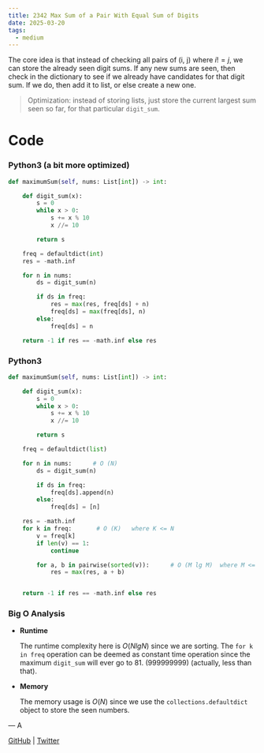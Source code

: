 ```yaml
---
title: 2342 Max Sum of a Pair With Equal Sum of Digits
date: 2025-03-20
tags:
  - medium
---
```


The core idea is that instead of checking all pairs of (i, j) where $i != j$, we can store the already seen digit sums. If any new sums are seen, then check in the dictionary to see if we already have candidates for that digit sum. If we do, then add it to list, or else create a new one.

> Optimization: instead of storing lists, just store the current largest sum seen so far, for that particular `digit_sum`.

# Code

### Python3 (a bit more optimized)

```python
def maximumSum(self, nums: List[int]) -> int:

    def digit_sum(x):
        s = 0
        while x > 0:
            s += x % 10
            x //= 10

        return s

    freq = defaultdict(int)
    res = -math.inf

    for n in nums:
        ds = digit_sum(n)

        if ds in freq:
            res = max(res, freq[ds] + n)
            freq[ds] = max(freq[ds], n)
        else:
            freq[ds] = n

    return -1 if res == -math.inf else res
```

### Python3

```python
def maximumSum(self, nums: List[int]) -> int:

    def digit_sum(x):
        s = 0
        while x > 0:
            s += x % 10
            x //= 10

        return s

    freq = defaultdict(list)

    for n in nums:      # O (N)
        ds = digit_sum(n)

        if ds in freq:
            freq[ds].append(n)
        else:
            freq[ds] = [n]

    res = -math.inf
    for k in freq:       # O (K)   where K <= N
        v = freq[k]
        if len(v) == 1:
            continue

        for a, b in pairwise(sorted(v)):      # O (M lg M)  where M <= N
            res = max(res, a + b)


    return -1 if res == -math.inf else res
```

### Big O Analysis

- **Runtime**

  The runtime complexity here is $O(N lg N)$ since we are sorting. The `for k in freq` operation can be deemed as constant time operation since the maximum `digit_sum` will ever go to 81. (999999999) (actually, less than that).

- **Memory**

  The memory usage is $O(N)$ since we use the `collections.defaultdict` object to store the seen numbers.

— A

[GitHub](https://github.com/athkdev) | [Twitter](https://twitter.com/athkdev)
